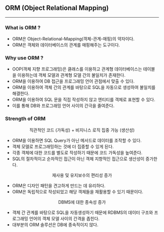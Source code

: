 ## ORM (Object Relational Mapping)

<hr>

### What is ORM ?

- ORM은 Object-Relational-Mapping(객체-관계-매핑)의 약자이다.
- ORM은 객체와 데이터베이스의 관계를 매핑해주는 도구이다.

### Why use ORM ?

- OOP(객체 지향 프로그래밍)은 클래스를 이용하고 관계형 데이터베이스는 테이블을 이용하는데 객체 모델과 관계형 모델 간의 불일치가 존재한다.
- ORM을 이용하여 DB 접근을 프로그래밍 언어 관점에서 맞출 수 있다.
- ORM을 이용하여 객체 간의 관계를 바탕으로 SQL을 자동으로 생성하여 불일치를 해결한다.
- ORM을 이용하여 SQL 문을 직접 작성하지 않고 엔티티를 객체로 표현할 수 있다.
- 이를 통해 DB와 프로그래밍 언어 사이의 간극을 줄여준다.

### Strength of ORM

<center>직관적인 코드 (가독성) + 비지니스 로직 집중 가능 (생산성)</center>

- ORM을 이용하면 SQL Query가 아닌 메서드로 데이터를 조작할 수 있다.
- 객체 모델로 프로그래밍하는 것에 더 집중할 수 있게 된다.
- 각종 객체에 대한 코드를 별도로 작성하기 때문에 코드 가독성을 높여준다.
- SQL의 절차적이고 순차적인 접근이 아닌 객체 지향적인 접근으로 생산성이 증가한다.

<center>재사용 및 유지보수의 편리성 증가</center>

- ORM은 디자인 패턴을 견고하게 만드는 데 유리하다.
- ORM은 독립적으로 작성되었고 해당 객체들을 재활용할 수 있기 때문이다.

<center>DBMS에 대한 종속성 증가</center>

- 객체 간 관계를 바탕으로 SQL을 자동생성하기 때문에 RDBMS의 데이터 구조와 프로그래밍 언어의 객체 모델 사이의 간격을 좁힌다.
- 대부분의 ORM 솔루션은 DB에 종속적이지 않다.

